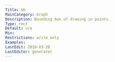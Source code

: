 ```yaml
---
Title: bb
MainCategory: Graph
Description: Bounding box of drawing in points.
Type: rect
Default: n/a
Min: 
Restrictions: write only
Examples: 
LastEdit: 2018-03-28
LastEditor: generator
---
```



